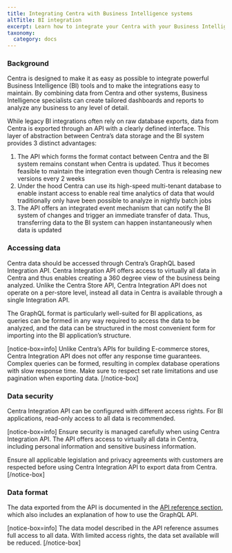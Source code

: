 ```yaml
---
title: Integrating Centra with Business Intelligence systems
altTitle: BI integration
excerpt: Learn how to integrate your Centra with your Business Intelligence system
taxonomy:
  category: docs
---
```


### Background

Centra is designed to make it as easy as possible to integrate powerful Business Intelligence (BI) tools and to make the integrations easy to maintain. By combining data from Centra and other systems, Business Intelligence specialists can create tailored dashboards and reports to analyze any business to any level of detail.

While legacy BI integrations often rely on raw database exports, data from Centra is exported through an API with a clearly defined interface. This layer of abstraction between Centra’s data storage and the BI system provides 3 distinct advantages:

1. The API which forms the format contact between Centra and the BI system remains constant when Centra is updated. Thus it becomes feasible to maintain the integration even though Centra is releasing new versions every 2 weeks
2. Under the hood Centra can use its high-speed multi-tenant database to enable instant access to enable real time analytics of data that would traditionally only have been possible to analyze in nightly batch jobs
3. The API offers an integrated event mechanism that can notify the BI system of changes and trigger an immediate transfer of data. Thus, transferring data to the BI system can happen instantaneously when data is updated

### Accessing data

Centra data should be accessed through Centra’s GraphQL based Integration API. Centra Integration API offers access to virtually all data in Centra and thus enables creating a 360 degree view of the business being analyzed. Unlike the Centra Store API, Centra Integration API does not operate on a per-store level, instead all data in Centra is available through a single Integration API.

The GraphQL format is particularly well-suited for BI applications, as queries can be formed in any way required to access the data to be analyzed, and the data can be structured in the most convenient form for importing into the BI application’s structure.

[notice-box=info]
Unlike Centra’s APIs for building E-commerce stores, Centra Integration API does not offer any response time guarantees. Complex queries can be formed, resulting in complex database operations with slow response time. Make sure to respect set rate limitations and use pagination when exporting data.
[/notice-box]

### Data security

Centra Integration API can be configured with different access rights. For BI applications, read-only access to all data is recommended.

[notice-box=info]
Ensure security is managed carefully when using Centra Integration API. The API offers access to virtually all data in Centra, including personal information and sensitive business information.

Ensure all applicable legislation and privacy agreements with customers are respected before using Centra Integration API to export data from Centra.
[/notice-box]

### Data format

The data exported from the API is documented in the [API reference section](https://centra-api-documentation-demo.herokuapp.com/api-references), which also includes an explanation of how to use the GraphQL API.

[notice-box=info]
The data model described in the API reference assumes full access to all data. With limited access rights, the data set available will be reduced.
[/notice-box]

